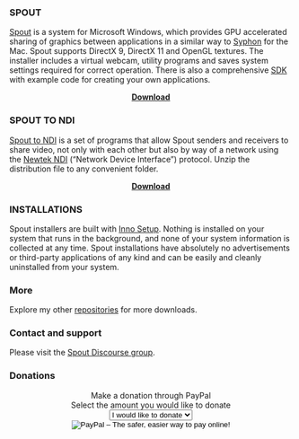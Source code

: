 ### SPOUT

<a href="https://github.com/leadedge/leadedge.github.io/blob/downloads/SpoutUserManual.pdf" target="_blank">Spout</a> is a system for Microsoft Windows, which provides GPU accelerated sharing of graphics between applications in a similar way to [Syphon](http://syphon.v002.info/) for the Mac. Spout supports DirectX 9, DirectX 11 and OpenGL textures. The installer includes a virtual webcam, utility programs and saves system settings required for correct operation. There is also a comprehensive <a href="https://github.com/leadedge/Spout2" target="_blank">SDK</a> with example code for creating your own applications.
<center>
<a href="https://github.com/leadedge/leadedge.github.io/raw/downloads/Spout_2006_update-2a.zip"><b>Download</b></a>
</center>

### SPOUT TO NDI

<a href="https://github.com/leadedge/leadedge.github.io/blob/downloads/SPOUTtoNDI_2006.pdf" target="_blank">Spout to NDI</a> is a set of programs that allow Spout senders and receivers to share video, not only with each other but also by way of a network using the <a href="https://www.ndi.tv/" target="_blank">Newtek NDI</a> (“Network Device Interface”) protocol. Unzip the distribution file to any convenient folder.  
<center>
<a href="https://github.com/leadedge/leadedge.github.io/raw/downloads/SpoutToNDI_2006.zip"><b>Download</b></a>  
</center>

### INSTALLATIONS
Spout installers are built with <a href="https://jrsoftware.org/isinfo.php" target="_blank">Inno Setup</a>. Nothing is installed on your system that runs in the background, and none of your system information is collected at any time. Spout installations have absolutely no advertisements or third-party applications of any kind and can be easily and cleanly uninstalled from your system.

### More  
Explore my other <a href="https://github.com/leadedge" target="_blank">repositories</a> for more downloads.

### Contact and support  
Please visit the <a href="https://spout.discourse.group/" target="_blank">Spout Discourse group</a>.  
 
### Donations  
<center>Make a donation through PayPal<br>
Select the amount you would like to donate<br>
<form action="https://www.paypal.com/cgi-bin/webscr" method="post" target="_top"><input name="cmd" type="hidden" value="_s-xclick" />
<input type="hidden" />
<select name="hosted_button_id" size="1"><br>
<option value="ELERGSYMBQ7AY">I would like to donate</option><br>
<option value="ELERGSYMBQ7AY">$10</option><br>
<option value="W744NJV85V35L">$20</option><br>
<option value="CEBT3ZXWYL85C">$30</option><br>
<option value="8WXVVDDXH2MVS">$50</option><br>
<option value="FPUTNLLRVU8GS">$100</option><br>
<option value="D9YW6QCYPYF4C">$150</option><br>
<option value="K2FVPYE9653BN">$200</option><br>
<option value="3J48EZ3PX73A8">$250</option><br>
</select><br>
<input alt="PayPal – The safer, easier way to pay online!" name="submit" src="https://www.paypalobjects.com/en_AU/i/btn/btn_donate_SM.gif" type="image" /><br>
<img style="display: none !important;" hidden="" src="https://www.paypalobjects.com/en_AU/i/scr/pixel.gif" alt="" width="1" height="1" border="0" /></form>
</center>
